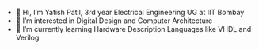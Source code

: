 - 👋 Hi, I’m Yatish Patil, 3rd year Electrical Engineering UG at IIT Bombay
- 👀 I’m interested in Digital Design and Computer Architecture
- 🌱 I’m currently learning Hardware Description Languages like VHDL and Verilog



<!---
Yatish76/Yatish76 is a ✨ special ✨ repository because its `README.md` (this file) appears on your GitHub profile.
You can click the Preview link to take a look at your changes.
--->

